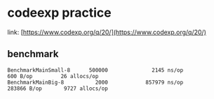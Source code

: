 # codeexp practice

link:
[https://www.codexp.org/q/20/](https://www.codexp.org/q/20/)

## benchmark

```
BenchmarkMainSmall-8      500000              2145 ns/op             600 B/op         26 allocs/op
BenchmarkMainBig-8          2000            857979 ns/op          283866 B/op       9727 allocs/op
```
